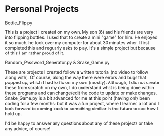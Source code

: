 # Personal Projects

Bottle_Flip.py

This is a project I created on my own. My son (6) and his friends are very into flipping bottles. I used that to create a mini "game" for him. He enjoyed it so much, he took over my computer for about 30 minutes when I     first completed this and reguarly asks to play. It's a simple project but because of this I am rather proud of it.


Random_Password_Generator.py & Snake_Game.py

These are projects I created follow a written tutorial (no video to follow along with). Of course, along the way there were errors and bugs that popped up, which I had to fix on my own (mostly). Although, I did not create these from scratch on my own, I do understand what is being done within these programs and can change/edit the code to update or make changes. Snake_Game.py is a bit advanced for me at this point (having only been coding for a few months) but it was a fun project, where I learned a lot and I look forward to coming back to something similiar in the future to see how I hold up.

I'd be happy to answer any questions about any of these projects or take any advice, of course!
